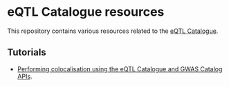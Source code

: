 # eQTL Catalogue resources
This repository contains various resources related to the [eQTL Catalogue](https://www.ebi.ac.uk/eqtl/).

## Tutorials
 * [Performing colocalisation using the eQTL Catalogue and GWAS Catalog APIs](http://htmlpreview.github.io/?https://github.com/eQTL-Catalogue/eQTL-Catalogue-resources/blob/master/scripts/eQTL_API_usecase.html). 

